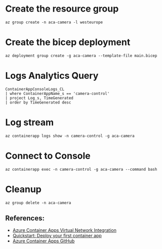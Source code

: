 # Create the resource group

``` shell
az group create -n aca-camera -l westeurope
```

# Create the bicep deployment

``` shell
az deployment group create -g aca-camera --template-file main.bicep
```

# Logs Analytics Query

``` shell
ContainerAppConsoleLogs_CL 
| where ContainerAppName_s == 'camera-control' 
| project Log_s, TimeGenerated 
| order by TimeGenerated desc 
```

# Log stream

``` shell
az containerapp logs show -n camera-control -g aca-camera
```

# Connect to Console

``` shell
az containerapp exec -n camera-control -g aca-camera --command bash
```

# Cleanup

``` shell
az group delete -n aca-camera
```

## References:

* [Azure Container Apps Virtual Network Integration](https://techcommunity.microsoft.com/t5/apps-on-azure-blog/azure-container-apps-virtual-network-integration/ba-p/3096932)
* [Quickstart: Deploy your first container app](https://docs.microsoft.com/en-us/azure/container-apps/get-started?ocid=AID3042118&tabs=bash)
* [Azure Container Apps GitHub](https://github.com/microsoft/azure-container-apps)